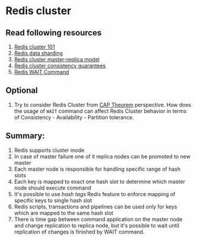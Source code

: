# Redis cluster

## Read following resources
1. [Redis cluster 101](https://redis.io/docs/manual/scaling/#redis-cluster-101)
2. [Redis data sharding](https://redis.io/docs/manual/scaling/#redis-cluster-data-sharding)
3. [Redis cluster master-replica model](https://redis.io/docs/manual/scaling/#redis-cluster-master-replica-model)
4. [Redis cluster consistency guarantees](https://redis.io/docs/manual/scaling/#redis-cluster-consistency-guarantees)
5. [Redis WAIT Command](https://redis.io/commands/wait/)

## Optional
1. Try to consider Redis Cluster from [CAP Theorem](https://en.wikipedia.org/wiki/CAP_theorem) perspective. How does the usage of `WAIT` command
can affect Redis Cluster behavior in terms of Consistency - Availability - Partition tolerance.

## Summary:
1. Redis supports cluster mode
2. In case of master failure one of it replica nodes can be promoted to new master
3. Each master node is responsible for handling specific range of hash slots
4. Each key is mapped to exact one hash slot to determine which master node should execute command
5. It's possible to use *hash tags* Redis feature to enforce mapping of specific keys to single hash slot
6. Redis scripts, transactions and pipelines can be used only for keys which are mapped to the same hash slot
7. There is time gap between command application on the master node and change replication to replica node, but it's possible
to wait until replication of changes is finished by WAIT command.
